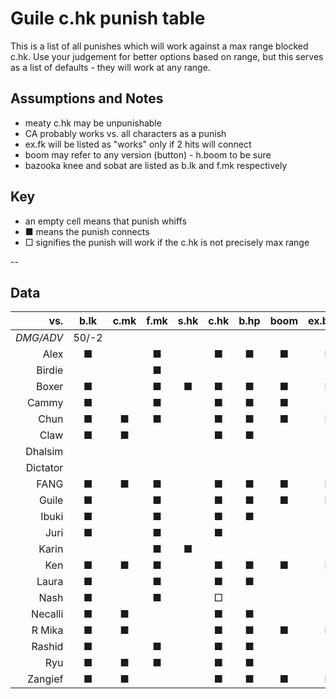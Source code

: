 # Guile c.hk punish table
This is a list of all punishes which will work against a max range blocked
c.hk. Use your judgement for better options based on range, but this serves as
a list of defaults - they will work at any range.

## Assumptions and Notes
* meaty c.hk may be unpunishable
* CA probably works vs. all characters as a punish
* ex.fk will be listed as "works" only if 2 hits will connect
* boom may refer to any version (button) - h.boom to be sure
* bazooka knee and sobat are listed as b.lk and f.mk respectively

## Key
* an empty cell means that punish whiffs
* ■ means the punish connects
* □ signifies the punish will work if the c.hk is not precisely max range

--
## Data
|    vs.   | b.lk | c.mk | f.mk | s.hk | c.hk | b.hp | boom | ex.boom | lk.fk | mk.fk | hk.fk | ex.fk |
|---------:|:----:|:----:|:----:|:----:|:----:|:----:|:----:|:-------:|:-----:|:-----:|:-----:|:-----:|
| *DMG/ADV*|50/-2 |      |      |      |      |      |      |         |       |       |       |       |
|     Alex | ■    |      | ■    |      | ■    | ■    | ■    | ■       | ■     | ■     | ■     |       |
|   Birdie |      |      | ■    |      |      |      |      |         |       |       |       |       |
|    Boxer | ■    |      | ■    | ■    | ■    | ■    | ■    | ■       | ■     | ■     | ■     |       |
|    Cammy | ■    |      | ■    |      | ■    | ■    | ■    |         | ■     | ■     | ■     | ■     |
|     Chun | ■    | ■    | ■    |      | ■    | ■    | ■    | ■       | ■     |       | ■     | ■     |
|     Claw | ■    | ■    |      |      | ■    | ■    |      |         | ■     | ■     | ■     | ■     |
|  Dhalsim |      |      |      |      |      |      |      |         |       |       |       |       |
| Dictator |      |      |      |      |      |      |      |         |       |       |       |       |
|     FANG | ■    | ■    | ■    |      | ■    | ■    | ■    | ■       | ■     | ■     | ■     | ■     |
|    Guile | ■    |      | ■    |      | ■    | ■    | ■    | ■       | ■     | ■     | ■     | ■     |
|    Ibuki | ■    |      | ■    |      | ■    | ■    |      |         |       |       | ■     |       |
|     Juri | ■    |      | ■    |      | ■    |      |      |         |       |       | ■     |       |
|    Karin |      |      | ■    | ■    |      |      |      |         | ■     |       |       |       |
|      Ken | ■    | ■    | ■    |      | ■    | ■    | ■    | ■       | ■     | ■     | ■     |       |
|    Laura | ■    |      | ■    |      | ■    | ■    |      |         |       | ■     | ■     |       |
|     Nash | ■    |      | ■    |      | □    |      |      |         |       |       |       |       |
|  Necalli | ■    | ■    |      |      | ■    | ■    |      |         | ■     | ■     | ■     | ■     |
|   R Mika | ■    | ■    |      |      | ■    | ■    | ■    | ■       | ■     | ■     | ■     | ■     |
|   Rashid | ■    |      | ■    |      | ■    | ■    |      |         |       | ■     | ■     |       |
|      Ryu | ■    | ■    | ■    |      | ■    | ■    |      |         |       | ■     | ■     |       |
|  Zangief | ■    | ■    |      |      | ■    | ■    | ■    | ■       | ■     | ■     | ■     | ■     |
